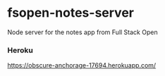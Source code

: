 # fsopen-notes-server
Node server for the notes app from Full Stack Open

### Heroku
https://obscure-anchorage-17694.herokuapp.com/

